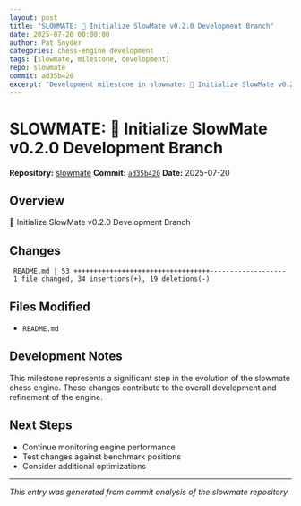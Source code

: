 ```yaml
---
layout: post
title: "SLOWMATE: 🚀 Initialize SlowMate v0.2.0 Development Branch"
date: 2025-07-20 00:00:00 
author: Pat Snyder
categories: chess-engine development
tags: [slowmate, milestone, development]
repo: slowmate
commit: ad35b420
excerpt: "Development milestone in slowmate: 🚀 Initialize SlowMate v0.2.0 Development Branch"
---
```


# SLOWMATE: 🚀 Initialize SlowMate v0.2.0 Development Branch

**Repository:** [slowmate](https://github.com/pssnyder/slowmate)
**Commit:** [`ad35b420`](https://github.com/pssnyder/slowmate/commit/ad35b420a0c773f9a24a01058f2ad6ecfdb90581)
**Date:** 2025-07-20

## Overview

🚀 Initialize SlowMate v0.2.0 Development Branch

## Changes

```
 README.md | 53 ++++++++++++++++++++++++++++++++++-------------------
 1 file changed, 34 insertions(+), 19 deletions(-)
```

## Files Modified

- `README.md`

## Development Notes

This milestone represents a significant step in the evolution of the slowmate chess engine. These changes contribute to the overall development and refinement of the engine.

## Next Steps

- Continue monitoring engine performance
- Test changes against benchmark positions
- Consider additional optimizations

---

*This entry was generated from commit analysis of the slowmate repository.*
